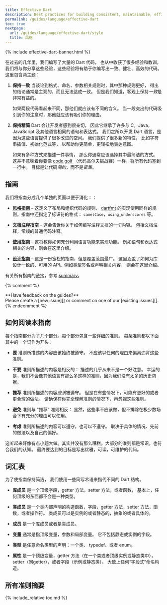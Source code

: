 ```yaml
---
title: Effective Dart
description: Best practices for building consistent, maintainable, efficient Dart libraries.
permalink: /guides/language/effective-dart
toc: true
nextpage:
  url: /guides/language/effective-dart/style
  title: 风格
---
```


{% include effective-dart-banner.html %}

在过去的几年里，我们编写了大量的 Dart 代码，
也从中收获了很多经验和教训，
我们将与你分享这些经验，这些经验将有助于你编写出一致、健壮、高效的代码。
这里包含两主题：

 1. **保持一致** 当谈论到格式、命名、参数相关规则时，其中那种规则更好，
    得出的结论通常是主观的，而且无法达成一致。
    但是我们知道，客观上保持*一致*是非常有益的。

    如果两段代码看起来不同，那他们就应该有不同的含义。
    当一段突出的代码吸引到你的注意时，那他就应该有吸引你的理由。

 2. **保持精简** 
    Dart 会让开发者感到很亲切，
    因此它继承了许多与 C，Java，JavaScript 及其他语言相同的语句和表达式。
    我们之所以开发 Dart 语言，是因为这些语言提供了很多改进的空间。
    我们提供了很多新的特性，
    比如字符串插值、初始化范式等，
    以帮助你更简单，更轻松地表达意图。

    如果有多种方式来描述一件事情，
    那么你通常应该选择其中最简洁的方式。
    这并不意味着你要像 [code golf][] （代码高尔夫挑战赛）一样，将所有代码塞到一行中。
    目标是让代码*简约*，而不是*密集*。

[code golf]: https://en.wikipedia.org/wiki/Code_golf

## 指南

我们将指南分成几个单独的页面以便于消化：：

  * **[风格指南][]** &ndash; 这定义了布局和组织代码的规则，
    [dartfmt] 的实现使用同样的规则。指南中还指定了标识符的格式：
    `camelCase`，`using_underscores` 等。

  * **[文档注释指南][]** &ndash; 这会告诉你关于如何编写注释文档的一切内容。
    包括文档注释，常规的普通代码注释。

  * **[使用指南][]** &ndash; 这将教你如何充分利用语言功能来实现功能。
    例如语句和表达式相关的内容，则会在这里介绍。

  * **[设计指南][]** &ndash; 这是一份宽松的指南，但是覆盖范围最广。
    这里涵盖了如何为库设计一致的、可用的 API。例如类型签名或声明相关内容，
    则会在这里介绍。


有关所有指南的链接，参考
[summary](#summary-of-all-rules)。

{% comment %}
<aside class="alert alert-info" markdown="1">
  **Have feedback on the guides?** <br>
  Please create a [new issue][] or comment on one of our [existing issues][].

  [new issue]: {{site.repo}}/issues/new
  [existing issues]: {{site.repo}}/issues?q=is%3Aopen+is%3Aissue+label%3AEffectiveDart
</aside>
{% endcomment %}

[dartfmt]: https://github.com/dart-lang/dart_style#readme
[风格指南]: /guides/language/effective-dart/style
[文档注释指南]: /guides/language/effective-dart/documentation
[使用指南]: /guides/language/effective-dart/usage
[设计指南]: /guides/language/effective-dart/design

## 如何阅读本指南

每个指南都分为了几个部分。每个部分包含一些详细的准则。
每条准则都以下面其中的一个词作为开头：

* **要**  准则所描述的内容应该始终被遵守。 
  不应该以任何的理由来偏离违背这些准则。

* **不要**  准则所描述的内容是相反的：
  描述的几乎从来不是一个好注意。
  幸运的是，我们不会像其他语言有那么多这样的准则，因为我们没有太多的历史包袱。

* **推荐** 准则所描述的内容*应该*被遵守。 
  但是在有些情况下，可能有更好的或者更合理的做法。
  请确保在你完全理解准则的情况下，再忽视这些准则。

* **避免** 准则与 "推荐" 准则相反：
  显然，这些事不应该做，但不排除在极少数场合下有充分的理由可以使用。

* **考虑**  准则所描述的内容可以遵守，也可以不遵守。
  取决于具体的情况、先前的做法以及自己的偏好。

这听起来好像有点小题大做。其实并没有那么糟糕。大部分的准则都是常识，也符合我们的认知。
最终要达到的目标是写出优雅，可读，可维护的代码。

## 词汇表

为了使指南保持简洁，
我们使用一些简写术语来指代不同的 Dart 结构。

* **库成员** 是一个顶级字段，getter 方法，setter 方法，或者函数，
  基本上，任何顶级的东西都不会是一种类型。

* **类成员** 是一个类内部声明的构造函数，字段，getter 方法，setter 方法，函数，或者操作符。
  类成员可以是实例的或者静态的，抽象的或者具体的。

* **成员** 是一个库成员或者是类成员。

* **变量** 通常是指顶级变量，参数和局部变量。
  它不包括静态或实例的字段。

* **类型** 是任意命名类型的声明：一个类、 typedef、或者 enum。

* **属性** 是一个顶级变量，getter 方法（在一个类或者顶级实例或静态类中），
  setter（同getter），或者字段（示例或静态类）。
  大致上任何“字段式”命名构造。

## 所有准则摘要

{% include_relative toc.md %}
